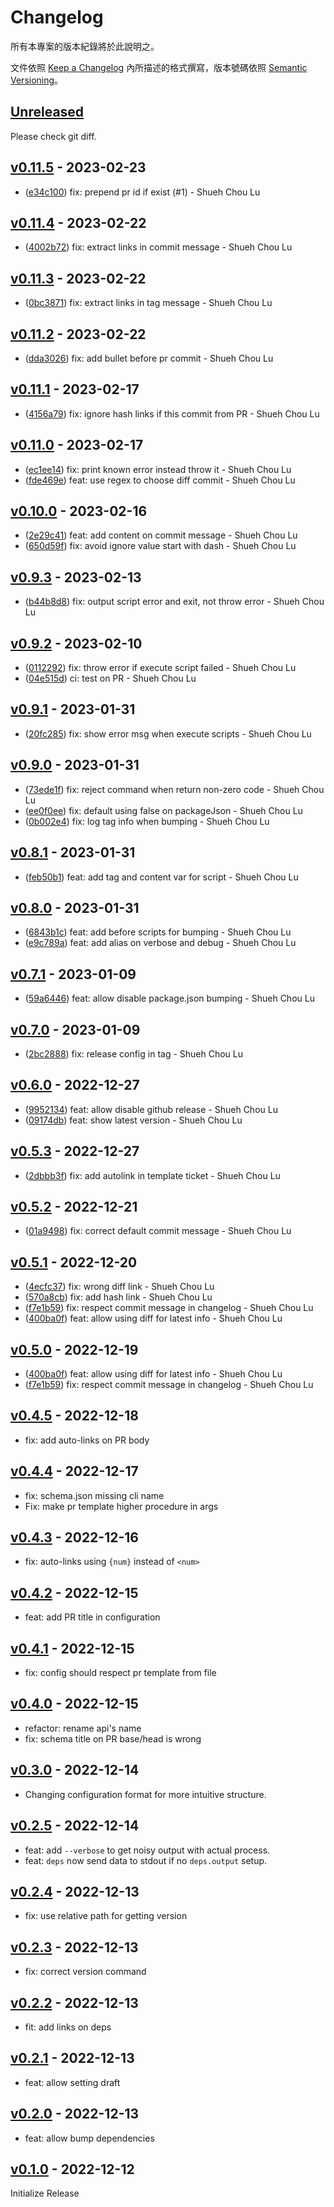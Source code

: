 # Changelog

所有本專案的版本紀錄將於此說明之。

文件依照 [Keep a Changelog](https://keepachangelog.com/en/1.0.0/) 內所描述的格式撰寫，版本號碼依照 [Semantic Versioning](https://semver.org/spec/v2.0.0.html)。

## [Unreleased]

Please check git diff.

## [v0.11.5] - 2023-02-23

-   ([e34c100](https://github.com/evan361425/version-bumper/commit/e34c100c2366d3779580c2d9c1587069c51c4a6e)) fix: prepend pr id if exist (#1) - Shueh Chou Lu

## [v0.11.4] - 2023-02-22

-   ([4002b72](https://github.com/evan361425/version-bumper/commit/4002b72717c277e7464db1d057eca53253225aca)) fix: extract links in commit message - Shueh Chou Lu

## [v0.11.3] - 2023-02-22

-   ([0bc3871](https://github.com/evan361425/version-bumper/commit/0bc3871df01483ed4a8b4aa76affc773a2a087c1)) fix: extract links in tag message - Shueh Chou Lu

## [v0.11.2] - 2023-02-22

-   ([dda3026](https://github.com/evan361425/version-bumper/commit/dda3026dd6c9cbffcd019eb0621dc539ac65af24)) fix: add bullet before pr commit - Shueh Chou Lu

## [v0.11.1] - 2023-02-17

-   ([4156a79](https://github.com/evan361425/version-bumper/commit/4156a7983555612af7fa4aa495b2fea8bc72401b)) fix: ignore hash links if this commit from PR - Shueh Chou Lu

## [v0.11.0] - 2023-02-17

-   ([ec1ee14](https://github.com/evan361425/version-bumper/commit/ec1ee14c16877887d67c07cad90f528f10a7b1cf)) fix: print known error instead throw it - Shueh Chou Lu
-   ([fde469e](https://github.com/evan361425/version-bumper/commit/fde469eb0e86fccd7a229b743016543effcb3773)) feat: use regex to choose diff commit - Shueh Chou Lu

## [v0.10.0] - 2023-02-16

-   ([2e29c41](https://github.com/evan361425/version-bumper/commit/2e29c419c02669ee858f06efd7227bd0846e90d8)) feat: add content on commit message - Shueh Chou Lu
-   ([650d59f](https://github.com/evan361425/version-bumper/commit/650d59fb95bbcf617ded08c81ce5d1e8910cbbce)) fix: avoid ignore value start with dash - Shueh Chou Lu

## [v0.9.3] - 2023-02-13

-   ([b44b8d8](https://github.com/evan361425/version-bumper/commit/b44b8d80fe529542f9b3fc638e904523ec4386a4)) fix: output script error and exit, not throw error - Shueh Chou Lu

## [v0.9.2] - 2023-02-10

-   ([0112292](https://github.com/evan361425/version-bumper/commit/0112292dd9ac9239a09f0e407a5fe5b8f150acbb)) fix: throw error if execute script failed - Shueh Chou Lu
-   ([04e515d](https://github.com/evan361425/version-bumper/commit/04e515dc6d81e893bff61fea7e2b0d3c8ee22bfd)) ci: test on PR - Shueh Chou Lu

## [v0.9.1] - 2023-01-31

-   ([20fc285](https://github.com/evan361425/version-bumper/commit/20fc285740b561fedac542ead43726d602936c9c)) fix: show error msg when execute scripts - Shueh Chou Lu

## [v0.9.0] - 2023-01-31

-   ([73ede1f](https://github.com/evan361425/version-bumper/commit/73ede1f92a164229152a9cb0f80310add6904b66)) fix: reject command when return non-zero code - Shueh Chou Lu
-   ([ee0f0ee](https://github.com/evan361425/version-bumper/commit/ee0f0ee8e9f289547c7130d237e8a3ce94f92b83)) fix: default using false on packageJson - Shueh Chou Lu
-   ([0b002e4](https://github.com/evan361425/version-bumper/commit/0b002e456e81753e3ffe4ce234077396e58c916a)) fix: log tag info when bumping - Shueh Chou Lu

## [v0.8.1] - 2023-01-31

-   ([feb50b1](https://github.com/evan361425/version-bumper/commit/feb50b1866c15758decd15ad5deea700b99ad31f)) feat: add tag and content var for script - Shueh Chou Lu

## [v0.8.0] - 2023-01-31

-   ([6843b1c](https://github.com/evan361425/version-bumper/commit/6843b1c0b96c5823cd5d2d3b35a2273156897442)) feat: add before scripts for bumping - Shueh Chou Lu
-   ([e9c789a](https://github.com/evan361425/version-bumper/commit/e9c789a19c746142749afd135e476d28182201b5)) feat: add alias on verbose and debug - Shueh Chou Lu

## [v0.7.1] - 2023-01-09

-   ([59a6446](https://github.com/evan361425/version-bumper/commit/59a6446d880c115da5eed0f9048c233dc0786f40)) feat: allow disable package.json bumping - Shueh Chou Lu

## [v0.7.0] - 2023-01-09

-   ([2bc2888](https://github.com/evan361425/version-bumper/commit/2bc2888ca7f64d2c20e0ae0c739aac3bebd15ac0)) fix: release config in tag - Shueh Chou Lu

## [v0.6.0] - 2022-12-27

-   ([9952134](https://github.com/evan361425/version-bumper/commit/995213488a9c47288753cbad59346505f6269160)) feat: allow disable github release - Shueh Chou Lu
-   ([09174db](https://github.com/evan361425/version-bumper/commit/09174dbf51fa0b89677833afa45b261c228be17a)) feat: show latest version - Shueh Chou Lu

## [v0.5.3] - 2022-12-27

-   ([2dbbb3f](https://github.com/evan361425/version-bumper/commit/2dbbb3f78a0c4ea287ecf2f95d6f704e2a54ba6e)) fix: add autolink in template ticket - Shueh Chou Lu

## [v0.5.2] - 2022-12-21

-   ([01a9498](https://github.com/evan361425/version-bumper/commit/01a9498740ea922d406971f69fa0e12179a80712)) fix: correct default commit message - Shueh Chou Lu

## [v0.5.1] - 2022-12-20

-   ([4ecfc37](https://github.com/evan361425/version-bumper/commit/4ecfc37ef8fb556bf4315b85dd3098455336e9c4)) fix: wrong diff link - Shueh Chou Lu
-   ([570a8cb](https://github.com/evan361425/version-bumper/commit/570a8cb9abbfc18fedfce116d2b796a17291c630)) fix: add hash link - Shueh Chou Lu
-   ([f7e1b59](https://github.com/evan361425/version-bumper/commit/f7e1b59d5167b5e51b384bf774103a67e238f4d9)) fix: respect commit message in changelog - Shueh Chou Lu
-   ([400ba0f](https://github.com/evan361425/version-bumper/commit/400ba0fd9dc4a6b5e3b76597823fb0e83739aeaa)) feat: allow using diff for latest info - Shueh Chou Lu

## [v0.5.0] - 2022-12-19

-   ([400ba0f](https://github.com/evan361425/version-bumper/commit/400ba0fd9dc4a6b5e3b76597823fb0e83739aeaa)) feat: allow using diff for latest info - Shueh Chou Lu
-   ([f7e1b59](https://github.com/evan361425/version-bumper/commit/f7e1b59d5167b5e51b384bf774103a67e238f4d9)) fix: respect commit message in changelog - Shueh Chou Lu

## [v0.4.5] - 2022-12-18

-   fix: add auto-links on PR body

## [v0.4.4] - 2022-12-17

-   fix: schema.json missing cli name
-   Fix: make pr template higher procedure in args

## [v0.4.3] - 2022-12-16

-   fix: auto-links using `{num}` instead of `<num>`

## [v0.4.2] - 2022-12-15

-   feat: add PR title in configuration

## [v0.4.1] - 2022-12-15

-   fix: config should respect pr template from file

## [v0.4.0] - 2022-12-15

-   refactor: rename api's name
-   fix: schema title on PR base/head is wrong

## [v0.3.0] - 2022-12-14

-   Changing configuration format for more intuitive structure.

## [v0.2.5] - 2022-12-14

-   feat: add `--verbose` to get noisy output with actual process.
-   feat: `deps` now send data to stdout if no `deps.output` setup.

## [v0.2.4] - 2022-12-13

-   fix: use relative path for getting version

## [v0.2.3] - 2022-12-13

-   fix: correct version command

## [v0.2.2] - 2022-12-13

-   fit: add links on deps

## [v0.2.1] - 2022-12-13

-   feat: allow setting draft

## [v0.2.0] - 2022-12-13

-   feat: allow bump dependencies

## [v0.1.0] - 2022-12-12

Initialize Release

[unreleased]: https://github.com/evan361425/version-bumper/compare/v0.11.5...HEAD
[v0.11.5]: https://github.com/evan361425/version-bumper/compare/v0.11.4...v0.11.5
[v0.11.4]: https://github.com/evan361425/version-bumper/compare/v0.11.3...v0.11.4
[v0.11.3]: https://github.com/evan361425/version-bumper/compare/v0.11.2...v0.11.3
[v0.11.2]: https://github.com/evan361425/version-bumper/compare/v0.11.1...v0.11.2
[v0.11.1]: https://github.com/evan361425/version-bumper/compare/v0.11.0...v0.11.1
[v0.11.0]: https://github.com/evan361425/version-bumper/compare/v0.10.0...v0.11.0
[v0.10.0]: https://github.com/evan361425/version-bumper/compare/v0.9.3...v0.10.0
[v0.9.3]: https://github.com/evan361425/version-bumper/compare/v0.9.2...v0.9.3
[v0.9.2]: https://github.com/evan361425/version-bumper/compare/v0.9.1...v0.9.2
[v0.9.1]: https://github.com/evan361425/version-bumper/compare/v0.9.0...v0.9.1
[v0.9.0]: https://github.com/evan361425/version-bumper/compare/v0.8.1...v0.9.0
[v0.8.1]: https://github.com/evan361425/version-bumper/compare/v0.8.0...v0.8.1
[v0.8.0]: https://github.com/evan361425/version-bumper/compare/v0.7.1...v0.8.0
[v0.7.1]: https://github.com/evan361425/version-bumper/compare/v0.7.0...v0.7.1
[v0.7.0]: https://github.com/evan361425/version-bumper/compare/v0.6.0...v0.7.0
[v0.6.0]: https://github.com/evan361425/version-bumper/compare/v0.5.3...v0.6.0
[v0.5.3]: https://github.com/evan361425/version-bumper/compare/v0.5.2...v0.5.3
[v0.5.2]: https://github.com/evan361425/version-bumper/compare/v0.5.1...v0.5.2
[v0.5.1]: https://github.com/evan361425/version-bumper/compare/v0.5.0...v0.5.1
[v0.5.0]: https://github.com/evan361425/version-bumper/compare/v0.4.5...v0.5.0
[v0.4.5]: https://github.com/evan361425/version-bumper/compare/v0.4.4...v0.4.5
[v0.4.4]: https://github.com/evan361425/version-bumper/compare/v0.4.3...v0.4.4
[v0.4.3]: https://github.com/evan361425/version-bumper/compare/v0.4.2...v0.4.3
[v0.4.2]: https://github.com/evan361425/version-bumper/compare/v0.4.1...v0.4.2
[v0.4.1]: https://github.com/evan361425/version-bumper/compare/v0.4.0...v0.4.1
[v0.4.0]: https://github.com/evan361425/version-bumper/compare/v0.3.0...v0.4.0
[v0.3.0]: https://github.com/evan361425/version-bumper/compare/v0.2.5...v0.3.0
[v0.2.5]: https://github.com/evan361425/version-bumper/compare/v0.2.4...v0.2.5
[v0.2.4]: https://github.com/evan361425/version-bumper/compare/v0.2.3...v0.2.4
[v0.2.3]: https://github.com/evan361425/version-bumper/compare/v0.2.2...v0.2.3
[v0.2.2]: https://github.com/evan361425/version-bumper/compare/v0.2.1...v0.2.2
[v0.2.1]: https://github.com/evan361425/version-bumper/compare/v0.2.0...v0.2.1
[v0.2.0]: https://github.com/evan361425/version-bumper/compare/v0.1.0...v0.2.0
[v0.1.0]: https://github.com/evan361425/version-bumper/commits/v0.1.0
